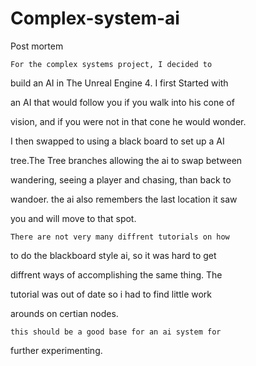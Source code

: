 # Complex-system-ai
Post mortem

	For the complex systems project, I decided to 

build an AI in The Unreal Engine 4. I first Started with 

an AI that would follow you if you walk into his cone of 

vision, and if you were not in that cone he would wonder. 

I then swapped to using a black board to set up a AI 

tree.The Tree branches allowing the ai to swap between 

wandering, seeing a player and chasing, than back to 

wandoer. the ai also remembers the last location it saw 

you and will move to that spot.
	
	There are not very many diffrent tutorials on how 

to do the blackboard style ai, so it was hard to get 

diffrent ways of accomplishing the same thing. The 

tutorial was out of date so i had to find little work 

arounds on certian nodes.

	this should be a good base for an ai system for 

further experimenting.
		
